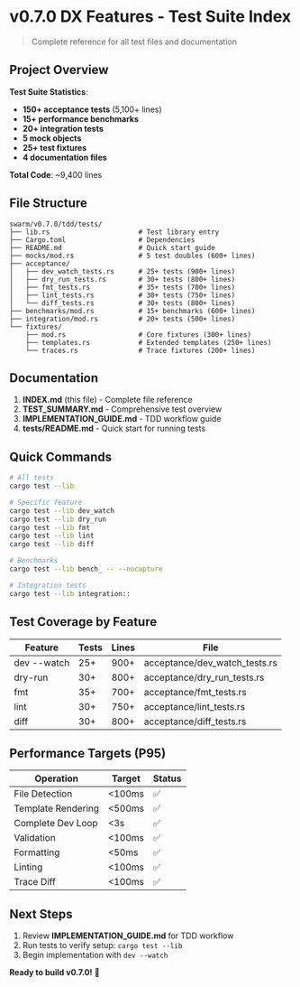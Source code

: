 # v0.7.0 DX Features - Test Suite Index

> Complete reference for all test files and documentation

## Project Overview

**Test Suite Statistics**:
- **150+ acceptance tests** (5,100+ lines)
- **15+ performance benchmarks**
- **20+ integration tests**
- **5 mock objects**
- **25+ test fixtures**
- **4 documentation files**

**Total Code**: ~9,400 lines

## File Structure

```
swarm/v0.7.0/tdd/tests/
├── lib.rs                      # Test library entry
├── Cargo.toml                  # Dependencies
├── README.md                   # Quick start guide
├── mocks/mod.rs                # 5 test doubles (600+ lines)
├── acceptance/
│   ├── dev_watch_tests.rs      # 25+ tests (900+ lines)
│   ├── dry_run_tests.rs        # 30+ tests (800+ lines)
│   ├── fmt_tests.rs            # 35+ tests (700+ lines)
│   ├── lint_tests.rs           # 30+ tests (750+ lines)
│   └── diff_tests.rs           # 30+ tests (800+ lines)
├── benchmarks/mod.rs           # 15+ benchmarks (600+ lines)
├── integration/mod.rs          # 20+ tests (500+ lines)
└── fixtures/
    ├── mod.rs                  # Core fixtures (300+ lines)
    ├── templates.rs            # Extended templates (250+ lines)
    └── traces.rs               # Trace fixtures (200+ lines)
```

## Documentation

1. **INDEX.md** (this file) - Complete file reference
2. **TEST_SUMMARY.md** - Comprehensive test overview
3. **IMPLEMENTATION_GUIDE.md** - TDD workflow guide
4. **tests/README.md** - Quick start for running tests

## Quick Commands

```bash
# All tests
cargo test --lib

# Specific feature
cargo test --lib dev_watch
cargo test --lib dry_run
cargo test --lib fmt
cargo test --lib lint
cargo test --lib diff

# Benchmarks
cargo test --lib bench_ -- --nocapture

# Integration tests
cargo test --lib integration::
```

## Test Coverage by Feature

| Feature | Tests | Lines | File |
|---------|-------|-------|------|
| dev --watch | 25+ | 900+ | acceptance/dev_watch_tests.rs |
| dry-run | 30+ | 800+ | acceptance/dry_run_tests.rs |
| fmt | 35+ | 700+ | acceptance/fmt_tests.rs |
| lint | 30+ | 750+ | acceptance/lint_tests.rs |
| diff | 30+ | 800+ | acceptance/diff_tests.rs |

## Performance Targets (P95)

| Operation | Target | Status |
|-----------|--------|--------|
| File Detection | <100ms | ✅ |
| Template Rendering | <500ms | ✅ |
| Complete Dev Loop | <3s | ✅ |
| Validation | <100ms | ✅ |
| Formatting | <50ms | ✅ |
| Linting | <100ms | ✅ |
| Trace Diff | <100ms | ✅ |

## Next Steps

1. Review **IMPLEMENTATION_GUIDE.md** for TDD workflow
2. Run tests to verify setup: `cargo test --lib`
3. Begin implementation with `dev --watch`

**Ready to build v0.7.0!** 🚀
